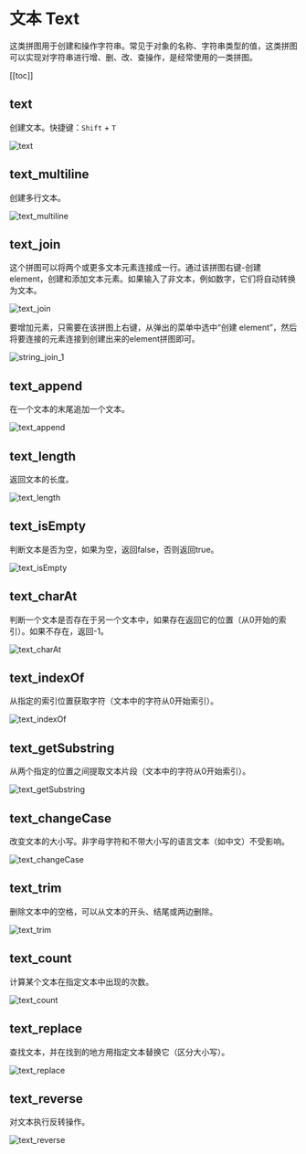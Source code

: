 # 文本 Text

这类拼图用于创建和操作字符串。常见于对象的名称、字符串类型的值，这类拼图可以实现对字符串进行增、删、改、查操作，是经常使用的一类拼图。

[[toc]]

## text

创建文本。快捷键：`Shift` + `T`

![text](https://cdn.zjbku.com/blocks/text.png)

## text_multiline

创建多行文本。

![text_multiline](https://cdn.zjbku.com/blocks/text_multiline.png)

## text_join

这个拼图可以将两个或更多文本元素连接成一行。通过该拼图右键-创建element，创建和添加文本元素。如果输入了非文本，例如数字，它们将自动转换为文本。

![text_join](https://cdn.zjbku.com/blocks/string_join.png)

要增加元素，只需要在该拼图上右键，从弹出的菜单中选中“创建 element”，然后将要连接的元素连接到创建出来的element拼图即可。

![string_join_1](https://cdn.zjbku.com/blocks/string_join_1.png)

## text_append

在一个文本的末尾追加一个文本。

![text_append](https://cdn.zjbku.com/blocks/text_append.png)

## text_length

返回文本的长度。

![text_length](https://cdn.zjbku.com/blocks/text_length.png)

## text_isEmpty

判断文本是否为空，如果为空，返回false，否则返回true。

![text_isEmpty](https://cdn.zjbku.com/blocks/text_isEmpty.png)

## text_charAt

判断一个文本是否存在于另一个文本中，如果存在返回它的位置（从0开始的索引）。如果不存在，返回-1。

![text_charAt](https://cdn.zjbku.com/blocks/text_charAt.png)

## text_indexOf

从指定的索引位置获取字符（文本中的字符从0开始索引）。

![text_indexOf](https://cdn.zjbku.com/blocks/text_indexOf.png)

## text_getSubstring

从两个指定的位置之间提取文本片段（文本中的字符从0开始索引）。

![text_getSubstring](https://cdn.zjbku.com/blocks/text_getSubstring.png)

## text_changeCase

改变文本的大小写。非字母字符和不带大小写的语言文本（如中文）不受影响。

![text_changeCase](https://cdn.zjbku.com/blocks/text_changeCase.png)

## text_trim

删除文本中的空格，可以从文本的开头、结尾或两边删除。

![text_trim](https://cdn.zjbku.com/blocks/text_trim.png)

## text_count

计算某个文本在指定文本中出现的次数。

![text_count](https://cdn.zjbku.com/blocks/text_count.png)

## text_replace

查找文本，并在找到的地方用指定文本替换它（区分大小写）。

![text_replace](https://cdn.zjbku.com/blocks/text_replace.png)

## text_reverse

对文本执行反转操作。

![text_reverse](https://cdn.zjbku.com/blocks/text_reverse.png)

